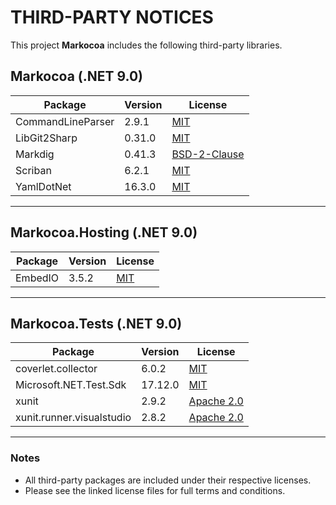 # THIRD-PARTY NOTICES

This project **Markocoa** includes the following third-party libraries.

## Markocoa (.NET 9.0)

| Package | Version | License |
|---------|--------|---------|
| CommandLineParser | 2.9.1 | [MIT](https://github.com/commandlineparser/commandline/blob/master/License.md) |
| LibGit2Sharp | 0.31.0 | [MIT](https://github.com/libgit2/libgit2sharp/blob/master/LICENSE.md) |
| Markdig | 0.41.3 | [BSD-2-Clause](https://github.com/lunet-io/markdig/blob/master/license.txt) |
| Scriban | 6.2.1 | [MIT](https://github.com/scriban/scriban/blob/master/license.txt) |
| YamlDotNet | 16.3.0 | [MIT](https://github.com/aaubry/YamlDotNet/blob/master/LICENSE.txt) |
---

## Markocoa.Hosting (.NET 9.0)

| Package | Version | License |
|---------|--------|---------|
| EmbedIO | 3.5.2 | [MIT](https://github.com/unosquare/embedio/blob/master/LICENSE) |
---

## Markocoa.Tests (.NET 9.0)

| Package | Version | License |
|---------|--------|---------|
| coverlet.collector | 6.0.2 | [MIT](https://github.com/coverlet-coverage/coverlet/blob/master/LICENSE) |
| Microsoft.NET.Test.Sdk | 17.12.0 | [MIT](https://github.com/microsoft/vstest/blob/main/LICENSE) |
| xunit | 2.9.2 | [Apache 2.0](https://github.com/xunit/xunit/blob/main/LICENSE) |
| xunit.runner.visualstudio | 2.8.2 | [Apache 2.0](https://github.com/xunit/xunit/blob/main/LICENSE) |
---

### Notes
- All third-party packages are included under their respective licenses.  
- Please see the linked license files for full terms and conditions.  
